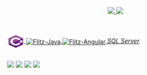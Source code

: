 <div align="center">
  <a href="https://github.com/FlitzOliveira1">
  <img height="150em" src="https://github-readme-stats.vercel.app/api?username=FlitzOliveira1&show_icons=true&theme=tokyonight&include_all_commits=true&count_private=true"/>
  <img height="150em" src="https://github-readme-stats.vercel.app/api/top-langs/?username=FlitzOliveira1&layout=compact&langs_count=7&theme=tokyonight"/>
</div>

  ##
  
  <div style="display: inline_block"><br>
  <img align="center" alt="Flitz-Csharp" height="30" width="40" src="https://raw.githubusercontent.com/devicons/devicon/master/icons/csharp/csharp-original.svg">
  <img align="center" alt="Flitz-Java" height="30" width="40" <img src="https://cdn.jsdelivr.net/gh/devicons/devicon/icons/java/java-original-wordmark.svg" />
  <img align="center" alt="Flitz-Angular" height="30" width="40" src="https://cdn.jsdelivr.net/gh/devicons/devicon/icons/angularjs/angularjs-original.svg" />
  <i class="devicon-microsoftsqlserver-plain-wordmark">SQL Server</i>
    
  </div>
  
  ##
  
  <div> 
  <a href="https://twitter.com/javasunrize" target="_blank"><img src="https://img.shields.io/badge/Twitter-1DA1F2?style=for-the-badge&logo=twitter&logoColor=white"></a>
  <a href="https://www.instagram.com/javasunrize/" target="_blank"><img src="https://img.shields.io/badge/-Instagram-%23E4405F?style=for-the-badge&logo=instagram&logoColor=white" target="_blank"></a>
 	<a href="https://www.linkedin.com/in/flitzoliveira/" target="_blank"><img src="https://img.shields.io/badge/LinkedIn-0077B5?style=for-the-badge&logo=linkedin&logoColor=white"></a>
  <a href="https://www.facebook.com/javasunrize" target="_blank"><img src="https://img.shields.io/badge/Facebook-1877F2?style=for-the-badge&logo=facebook&logoColor=white"></a>  
  </div>
  
 
